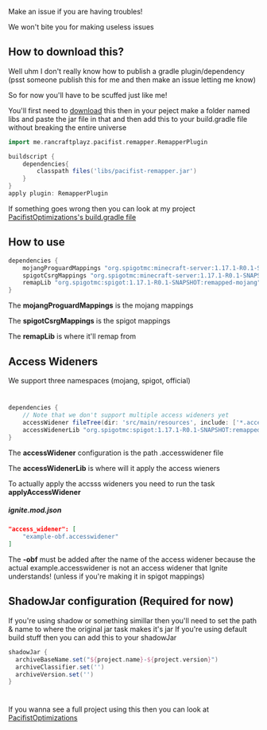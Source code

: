 Make an issue if you are having troubles!

We won't bite you for making useless issues
## How to download this?
Well uhm I don't really know how to publish a gradle plugin/dependency (psst someone publish this for me and then make an issue letting me know)

So for now you'll have to be scuffed just like me!

You'll first need to [download](https://github.com/PacifistMC/pacifist-remapper/releases) this
then in your peject make a folder named libs and paste the jar file in that
and then add this to your build.gradle file without breaking the entire universe
```groovy
import me.rancraftplayz.pacifist.remapper.RemapperPlugin

buildscript {
    dependencies{
        classpath files('libs/pacifist-remapper.jar')
    }
}
apply plugin: RemapperPlugin
```
If something goes wrong then you can look at my project [PacifistOptimizations's build.gradle file](https://github.com/PacifistMC/PacifistOptimizations/blob/2664c715836988f68787b30e95d11ada29dc7400/build.gradle)

## How to use
```groovy
dependencies {
    mojangProguardMappings "org.spigotmc:minecraft-server:1.17.1-R0.1-SNAPSHOT:maps-mojang@txt"
    spigotCsrgMappings "org.spigotmc:minecraft-server:1.17.1-R0.1-SNAPSHOT:maps-spigot@csrg"
    remapLib "org.spigotmc:spigot:1.17.1-R0.1-SNAPSHOT:remapped-mojang"
}
```
The **mojangProguardMappings** is the mojang mappings

The **spigotCsrgMappings** is the spigot mappings

The **remapLib** is where it'll remap from

## Access Wideners
We support three namespaces (mojang, spigot, official)
#
```groovy
dependencies {
    // Note that we don't support multiple access wideners yet
    accessWidener fileTree(dir: 'src/main/resources', include: ['*.accesswidener'])
    accessWidenerLib "org.spigotmc:spigot:1.17.1-R0.1-SNAPSHOT:remapped-mojang"
}
```
The **accessWidener** configuration is the path .accesswidener file

The **accessWidenerLib** is where will it apply the access wieners

To actually apply the accsss wideners you need to run the task **applyAccessWidener**

##### ignite.mod.json
```json
"access_widener": [
    "example-obf.accesswidener"
]
  ```
  The **-obf** must be added after the name of the access widener because the actual example.accesswidener is not an access widener that Ignite understands! (unless if you're making it in spigot mappings)
  
  ## ShadowJar configuration (Required for now)
  If you're using shadow or something simillar then you'll need to set the path & name to where the original jar task makes it's jar
  If you're using default build stuff then you can add this to your shadowJar
  ```groovy
  shadowJar {
    archiveBaseName.set("${project.name}-${project.version}")
    archiveClassifier.set('')
    archiveVersion.set('')
  }
  ```
  
  # 
  # 
  If you wanna see a full project using this then you can look at [PacifistOptimizations](https://github.com/PacifistMC/PacifistOptimizations)
